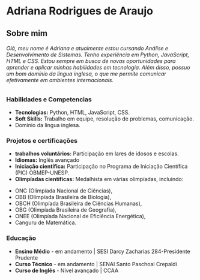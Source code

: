 # Adriana Rodrigues de Araujo
## Sobre mim

###### Olá, meu nome é Adriana e atualmente estou cursando Análise e Desenvolvimento de Sistemas. Tenho experiência em Python, JavaScript, HTML e CSS. Estou sempre em busca de novas oportunidades para aprender e aplicar minhas habilidades em tecnologia. Além disso, possuo um bom domínio da língua inglesa, o que me permite comunicar efetivamente em ambientes internacionais.



### Habilidades e Competencias
* **Tecnologias:** Python, HTML, JavaScript, CSS.
* **Soft Skills:** Trabalho em equipe, resolução de problemas, comunicação.
* Domínio da lingua inglesa.

### Projetos e certificações
* **trabalhos voluntários:** Participação em lares de idosos e escolas.
* **Idiomas:** Inglês avançado
* **Iniciação científica:** Participação no Programa de Iniciação Científica (PIC) OBMEP-UNESP.
* **Olimpíadas científicas:** Medalhista em várias olimpíadas, incluindo:
- ONC (Olimpíada Nacional de Ciências),
- OBB (Olimpíada Brasileira de Biologia),
- OBCH (Olimpíada Brasileira de Ciências Humanas),
- OBG (Olimpíada Brasileira de Geografia),
- ONEE (Olimpíada Nacional de Eficiência Energética),
- Canguru de Matemática.

### Educação
* **Ensino Médio** - em andamento | SESI Darcy Zacharias 284-Presidente Prudente
* **Curso Técnico** - em andamento | SENAI Santo Paschoal Crepaldi
* **Curso de Inglês** - Nível avançado | CCAA
